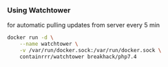 ### Using Watchtower

for automatic pulling updates from server every 5 min

```bash
docker run -d \
    --name watchtower \
    -v /var/run/docker.sock:/var/run/docker.sock \
    containrrr/watchtower breakhack/php7.4
```
